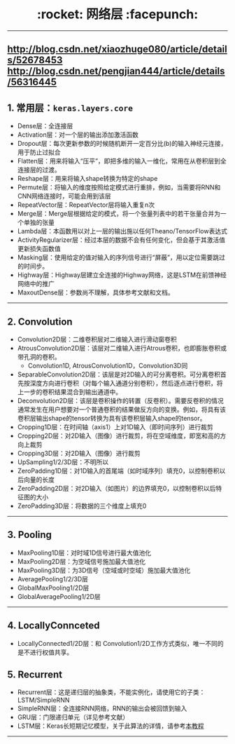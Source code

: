 <h1 align = "center">:rocket: 网络层 :facepunch:</h1>

---
http://blog.csdn.net/xiaozhuge080/article/details/52678453
http://blog.csdn.net/pengjian444/article/details/56316445
---
## 1. 常用层：`keras.layers.core`
- Dense层：全连接层
- Activation层：对一个层的输出添加激活函数
- Dropout层：每次更新参数的时候随机断开一定百分比(b)的输入神经元连接，用于防止过拟合
- Flatten层：用来将输入“压平”，即把多维的输入一维化，常用在从卷积层到全连接层的过渡。
- Reshape层：用来将输入shape转换为特定的shape
- Permute层：将输入的维度按照给定模式进行重排，例如，当需要将RNN和CNN网络连接时，可能会用到该层
- RepeatVector层：RepeatVector层将输入重复n次
- Merge层：Merge层根据给定的模式，将一个张量列表中的若干张量合并为一个单独的张量
- Lambda层：本函数用以对上一层的输出施以任何Theano/TensorFlow表达式
- ActivityRegularizer层：经过本层的数据不会有任何变化，但会基于其激活值更新损失函数值
- Masking层：使用给定的值对输入的序列信号进行“屏蔽”，用以定位需要跳过的时间步。
- Highway层：Highway层建立全连接的Highway网络，这是LSTM在前馈神经网络中的推广
- MaxoutDense层：参数尚不理解，具体参考文献和文档。

---
## 2. Convolution
- Convolution2D层：二维卷积层对二维输入进行滑动窗卷积
- AtrousConvolution2D层：该层对二维输入进行Atrous卷积，也即膨胀卷积或带孔洞的卷积。
    - Convolution1D, AtrousConvolution1D，Convolution3D同
- SeparableConvolution2D层：该层是对2D输入的可分离卷积。可分离卷积首先按深度方向进行卷积（对每个输入通道分别卷积），然后逐点进行卷积，将上一步的卷积结果混合到输出通道中。
- Deconvolution2D层：该层是卷积操作的转置（反卷积）。需要反卷积的情况通常发生在用户想要对一个普通卷积的结果做反方向的变换。例如，将具有该卷积层输出shape的tensor转换为具有该卷积层输入shape的tensor。
- Cropping1D层：在时间轴（axis1）上对1D输入（即时间序列）进行裁剪
- Cropping2D层：对2D输入（图像）进行裁剪，将在空域维度，即宽和高的方向上裁剪
- Cropping3D层：对2D输入（图像）进行裁剪
- UpSampling1/2/3D层：不明所以
- ZeroPadding1D层：对1D输入的首尾端（如时域序列）填充0，以控制卷积以后向量的长度
- ZeroPadding2D层：对2D输入（如图片）的边界填充0，以控制卷积以后特征图的大小
- ZeroPadding3D层：将数据的三个维度上填充0

---
## 3. Pooling
- MaxPooling1D层：对时域1D信号进行最大值池化
- MaxPooling2D层：为空域信号施加最大值池化
- MaxPooling3D层：为3D信号（空域或时空域）施加最大值池化
- AveragePooling1/2/3D层
- GlobalMaxPooling1/2D层
- GlobalAveragePooling1/2D层

---
## 4. LocallyConnceted
- LocallyConnected1/2D层：和 Convolution1/2D工作方式类似，唯一不同的是不进行权值共享。

## 5. Recurrent
- Recurrent层：这是递归层的抽象类，不能实例化，请使用它的子类：LSTM/SimpleRNN
- SimpleRNN层：全连接RNN网络，RNN的输出会被回馈到输入
- GRU层：门限递归单元（详见参考文献）
- LSTM层：Keras长短期记忆模型，关于此算法的详情，请参考[本教程][1]








---
[1]: http://deeplearning.net/tutorial/lstm.html










